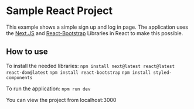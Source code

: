 # Sample React Project
This example shows a simple sign up and log in page. The application uses the [Next.JS](https://github.com/vercel/next.js) and [React-Bootstrap](https://github.com/react-bootstrap/react-bootstrap) Libraries in React to make this possible.



## How to use

To install the needed libraries:
```npm install next@latest react@latest react-dom@latest```
```npm install react-bootstrap```
```npm install styled-components```

To run the application:
```npm run dev```

You can view the project from localhost:3000
